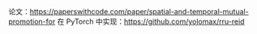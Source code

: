 论文：https://paperswithcode.com/paper/spatial-and-temporal-mutual-promotion-for
在 PyTorch 中实现：https://github.com/yolomax/rru-reid
